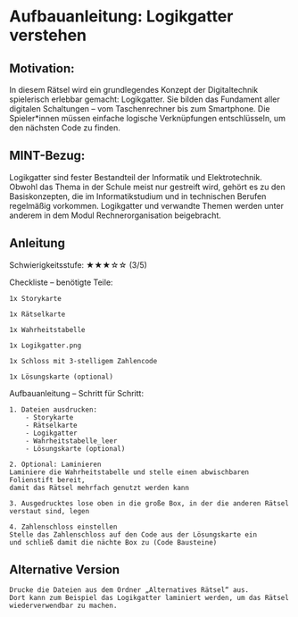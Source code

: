 # Aufbauanleitung: Logikgatter verstehen

## Motivation:
In diesem Rätsel wird ein grundlegendes Konzept der Digitaltechnik spielerisch erlebbar gemacht: Logikgatter. Sie bilden das Fundament aller digitalen Schaltungen – vom Taschenrechner bis zum Smartphone. Die Spieler*innen müssen einfache logische Verknüpfungen entschlüsseln, um den nächsten Code zu finden.

## MINT-Bezug:
Logikgatter sind fester Bestandteil der Informatik und Elektrotechnik.
Obwohl das Thema in der Schule meist nur gestreift wird, gehört es zu den Basiskonzepten, die im Informatikstudium und in technischen Berufen regelmäßig vorkommen.
Logikgatter und verwandte Themen werden unter anderem in dem Modul Rechnerorganisation beigebracht.

## Anleitung
 Schwierigkeitsstufe: ★★★☆☆ (3/5)

 Checkliste – benötigte Teile:

    1x Storykarte

    1x Rätselkarte

    1x Wahrheitstabelle

    1x Logikgatter.png

    1x Schloss mit 3-stelligem Zahlencode

    1x Lösungskarte (optional)

 Aufbauanleitung – Schritt für Schritt:

    1. Dateien ausdrucken:
        - Storykarte
        - Rätselkarte
        - Logikgatter
        - Wahrheitstabelle_leer
        - Lösungskarte (optional)
        
    2. Optional: Laminieren
    Laminiere die Wahrheitstabelle und stelle einen abwischbaren Folienstift bereit,
    damit das Rätsel mehrfach genutzt werden kann
    
    3. Ausgedrucktes lose oben in die große Box, in der die anderen Rätsel verstaut sind, legen
    
    4. Zahlenschloss einstellen
    Stelle das Zahlenschloss auf den Code aus der Lösungskarte ein
    und schließ damit die nächte Box zu (Code Bausteine)
    
## Alternative Version
    Drucke die Dateien aus dem Ordner „Alternatives Rätsel“ aus.
    Dort kann zum Beispiel das Logikgatter laminiert werden, um das Rätsel wiederverwendbar zu machen.
